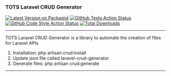 ### TOTS Laravel CRUD Generator

[![Latest Version on Packagist](https://img.shields.io/packagist/v/Tots-Agency/laravel-crud-generator.svg?style=flat-square)](https://packagist.org/packages/Tots-Agency/laravel-crud-generator)
[![GitHub Tests Action Status](https://img.shields.io/github/actions/workflow/status/Tots-Agency/laravel-crud-generator/run-tests.yml?branch=main&label=tests&style=flat-square)](https://github.com/Tots-Agency/laravel-crud-generator/actions?query=workflow%3Arun-tests+branch%3Amain)
[![GitHub Code Style Action Status](https://img.shields.io/github/actions/workflow/status/Tots-Agency/laravel-crud-generator/fix-php-code-style-issues.yml?branch=main&label=code%20style&style=flat-square)](https://github.com/Tots-Agency/laravel-crud-generator/actions?query=workflow%3A"Fix+PHP+code+style+issues"+branch%3Amain)
[![Total Downloads](https://img.shields.io/packagist/dt/Tots-Agency/laravel-crud-generator?style=flat-square)](https://packagist.org/packages/Tots-Agency/laravel-crud-generator)

---
TOTS Laravel CRUD Generator is a library to automate the creation of files for Laravel APIs

1. Installation: php artisan crud:install
2. Update json file called laravel-crud-generator
3. Generate files: php artisan crud:generate
---
